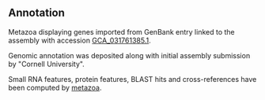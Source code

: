 **Annotation**
----------

Metazoa displaying genes imported from GenBank entry linked to the assembly with accession [GCA\_031761385.1](http://www.ebi.ac.uk/ena/data/view/GCA_031761385.1).

Genomic annotation was deposited along with initial assembly submission by "Cornell University".

Small RNA features, protein features, BLAST hits and cross-references have been
computed by [metazoa](https://metazoa.ensembl.org/info/genome/annotation/index.html).
